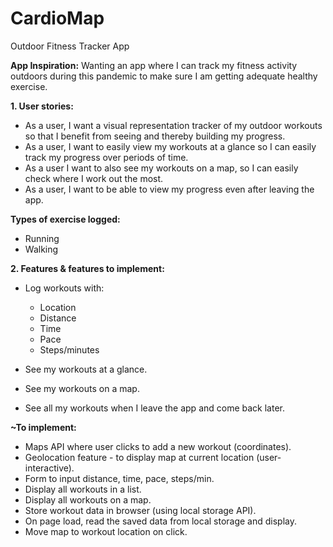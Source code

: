 # CardioMap
Outdoor Fitness Tracker App 

**App Inspiration:** Wanting an app where I can track my fitness activity outdoors during this pandemic to make sure I am getting adequate healthy exercise.

**1. User stories:**

- As a user, I want a visual representation tracker of my outdoor workouts so that I benefit from seeing and thereby building my progress.
- As a user, I want to easily view my workouts at a glance so I can easily track my progress over periods of time.
- As a user I want to also see my workouts on a map, so I can easily check where I work out the most.
- As a user, I want to be able to view my progress even after leaving the app.

**Types of exercise logged:**
- Running
- Walking


**2. Features & features to implement:**
- Log workouts with:
    - Location
    - Distance
    - Time
    - Pace
    - Steps/minutes

- See my workouts at a glance.
- See my workouts on a map.
- See all my workouts when I leave the app and come back later.

**~To implement:**
- Maps API where user clicks to add a new workout (coordinates).
- Geolocation feature - to display map at current location (user-interactive).
- Form to input distance, time, pace, steps/min. 
- Display all workouts in a list.
- Display all workouts on a map.
- Store workout data in browser (using local storage API).
- On page load, read the saved data from local storage and display.
- Move map to workout location on click.



